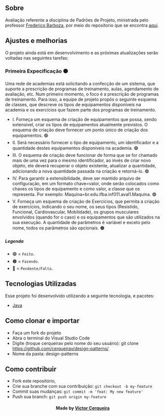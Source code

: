 <a id="about"></a>

## Sobre


   Avaliação referente a disciplina de Padrões de Projeto, ministrada pelo professor [Frederico Barboza](http://lattes.cnpq.br/2897532678011764), por meio do repositorio que se encontra [aqui](https://github.com/pooinf008/INF011-2022.1).

<a id="features"></a>

## Ajustes e melhorias

O projeto ainda está em desenvolvimento e as próximas atualizações serão voltadas nas seguintes tarefas:

<h3>Primeira Expecificação 🟠</h3>
     <p>
      Uma rede de academias está solicitando a confecção de um sistema, que suporte a prescrição de programas de treinamento, aulas, agendamento de avaliação, etc. Num       primeiro momento, o foco é a prescrição de programas de treinamento. Para isso, a equipe de projeto propôs o seguinte esquema de classes, que
      descreve os tipos de equipamentos disponíveis na academia e os exercícios que fazem parte dos programas de treinamento.
    </p>
    
   <ul>
        <li> I. Forneça um esquema de criação de equipamentos que possa, sendo extensível, criar os tipos de
        equipamentos atualmente previstos. O esquema de criação deve fornecer um ponto único de criação
        dos equipamentos. 🟢
        <li> II. Será necessário fornecer o tipo de equipamento, um identificador e a quantidade destes
        equipamentos disponíveis na academia. 🟢
        <li> III. O esquema de criação deve funcionar de forma que se for chamado mais de uma vez para o mesmo
        identificador, ao invés de criar novo objeto, ele deverá recuperar o objeto existente, atualizar a
        quantidade, adicionando a nova quantidade passada na criação e retorná-lo. 🟢
        <li> IV. Para garantir a extensibilidade, deve ser mantido arquivo de configuração, em um formato
        chave=valor, onde serão colocados como chaves os tipos de equipamento e como valor, a classe
        que os representa. Por exemplo: Maquina=br.edu.ifba.inf011.aval1.Maquina. 🟢
        <li> V. Forneça um esquema de criação de Exercícios, que permita a criação de exercícios, indicando o seu
        nome, os seus tipos (Resistido, Funcional, Cardiovascular, Mobilidade), os grupos musculares
        envolvidos (quando for o caso) e os equipamentos que são utilizados na sua execução. A quantidade
        de parâmetros é variável e exceto pelo nome, todos os parâmetros são opcionais. 🟠
     </ul>         
                
##### Legenda
- 🟢 = `Feito`.
- 🟠 = `Fazendo`.
- 🔴 = `Pendente/Falta`.

<a id="technologies-used"></a>

## Tecnologias Utilizadas

Esse projeto foi desenvolvido utilizando a seguinte tecnologia, e pacotes:

- [Java](https://www.java.com/pt-BR/)

<a id="how-to-use"></a>

## Como clonar e importar

- Faça um fork do projeto
- Abra o terminal do Visual Studio Code
- Digite (troque cerqueirav pelo nome do seu usuário): git clone https://github.com/cerqueirav/design-patterns/
- Nome da pasta: design-patterns


<a id="how-to-contribute"></a>

## Como contribuir

- Fork este repositório,
- Crie sua branche com sua contribuição: `git checkout -b my-feature`
- Commit suas mudanças: `git commit -m 'feat: My new feature' `
- Push sua branch: `git push origin my-feature`

<h4 align="center">
    Made by <a href="https://github.com/cerqueirav" target="_blank">Victor Cerqueira</a>
</h4>
